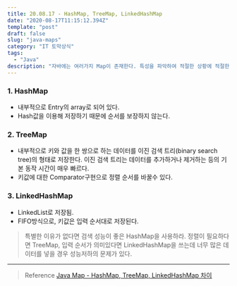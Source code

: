 ```yaml
---
title: 20.08.17 - HashMap, TreeMap, LinkedHashMap
date: "2020-08-17T11:15:12.394Z"
template: "post"
draft: false
slug: "java-maps"
category: "IT 토막상식"
tags:
  - "Java"
description: "자바에는 여러가지 Map이 존재한다. 특성을 파악하여 적절한 상황에 적절한 Map을 써보도록 하자."
---
```


### 1. HashMap
- 내부적으로 Entry의 array로 되어 있다.
- Hash값을 이용해 저장하기 때문에 순서를 보장하지 않는다.

### 2. TreeMap
- 내부적으로 키와 값을 한 쌍으로 하는 데이터를 이진 검색 트리(binary search tree)의 형태로 저장한다. 이진 검색 트리는 데이터를 추가하거나 제거하는 등의 기본 동작 시간이 매우 빠르다.
- 키값에 대한 Comparator구현으로 정렬 순서를 바꿀수 있다.

### 3. LinkedHashMap
- LinkedList로 저장됨.
- FIFO방식으로, 키값은 입력 순서대로 저장된다.

> 특별한 이유가 없다면 검색 성능이 좋은 HashMap을 사용하라. 정렬이 필요하다면 TreeMap, 입력 순서가 의미있다면 LinkedHashMap을 쓰는데 너무 많은 데이터를 넣을 경우 성능저하의 문제가 있다. 

<hr>

> Reference
[Java Map - HashMap, TreeMap, LinkedHashMap 차이](http://rangken.github.io/blog/2015/java.map/)
